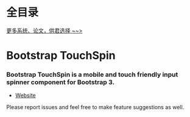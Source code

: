 # 全目录

[更多系统、论文，供君选择 ~~>](https://www.bitwise.net.cn)
# Bootstrap TouchSpin

### Bootstrap TouchSpin is a mobile and touch friendly input spinner component for Bootstrap 3.

- [Website](http://www.virtuosoft.eu/code/bootstrap-touchspin/)

Please report issues and feel free to make feature suggestions as well.

